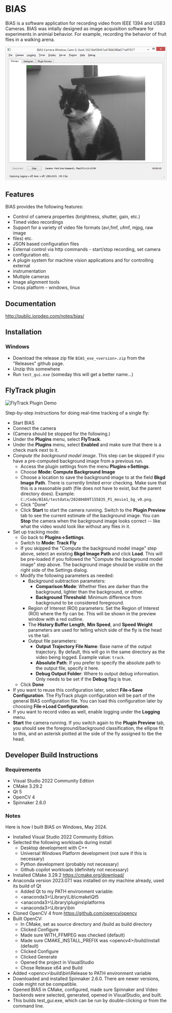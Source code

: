 # BIAS

BIAS is a software application for recording video from IEEE 1394 and USB3
Cameras.  BIAS was intially designed as image acquisition software for
experiments in animial behavior. For example, recording the behavior of fruit
flies in a walking arena. 

![Charlie the cat in BIAS](images/bias_charlie.png)


## Features

BIAS provides the following features: 

* Control of camera properties (brightness, shutter, gain, etc.)
* Timed video recordings
* Support for a variety of video file formats (avi,fmf, ufmf, mjpg, raw image
* files) etc. 
* JSON based configuration files 
* External control via http commands - start/stop recording, set camera
* configuration etc.
* A plugin system for machine vision applications and for controlling external
* instrumentation
* Multiple cameras
* Image alignment tools
* Cross platform - windows, linux


## Documentation

http://public.iorodeo.com/notes/bias/

## Installation

### Windows 

- Download the release zip file `BIAS_exe_<version>.zip` from the "Releases" github page.
- Unzip this somewhere
- Run `test_gui.exe` (someday this will get a better name...)

## FlyTrack plugin

![FlyTrack Plugin Demo](images/DemoRTFlyTrack.gif)

Step-by-step instructions for doing real-time tracking of a single fly:

- Start BIAS
- Connect the camera
- (Camera should be stopped for the following.)
- Under the **Plugins** menu, select **FlyTrack**.
- Under the **Plugins** menu, select **Enabled** and make sure that there is a check mark next to it.
- *Compute the background model image*. This step can be skipped if you have a pre-computed background image from a previous run. 
    - Access the plugin settings from the menu **Plugins->Settings**.
    - Choose **Mode: Compute Background Image**
    - Choose a location to save the background image to at the field **Bkgd Image Path**. There is currently limited error checking. Make sure that this is a reasonable path (file does not have to exist, but the parent directory does). Example: `C:/Code/BIAS/testdata/20240409T155835_P1_movie1_bg_v0.png`.
    - Click "Done"
    - Click **Start** to start the camera running. Switch to the **Plugin Preview** tab to see the current estimate of the background image. You can **Stop** the camera when the background image looks correct -- like what the video would look like without any flies in it. 
- Set up tracking mode:
    - Go back to **Plugins->Settings**.
    - Switch to **Mode: Track Fly**
    - If you skipped the "Compute the background model image" step above, select an existing **Bkgd Image Path** and click **Load**. This will be pre-loaded if you followed the "Compute the background model image" step above. The background image should be visible on the right side of the Settings dialog.
    - Modify the following parameters as needed:
        - Background subtraction parameters:
            - **Comparison Mode**: Whether flies are darker than the background, lighter than the background, or either. 
            - **Background Threshold**: Minimum difference from background to be considered foreground. 
        - Region of Interest (ROI) parameters: Set the Region of Interest (ROI) where the fly can be. This will be shown in the preview window with a red outline. 
        - The **History Buffer Length**, **Min Speed**, and **Speed Weight** parameters are used for telling which side of the fly is the head vs the tail. 
        - Output file parameters:
            - **Output Trajectory File Name**: Base name of the output trajectory. By default, this will go in the same directory as the video being logged. Example value: `track`. 
            - **Absolute Path**: If you prefer to specify the absolute path to the output file, specify it here. 
            - **Debug Output Folder**: Where to output debug information. Only needs to be set if the **Debug** flag is true. 
    - Click **Done**
- If you want to reuse this configuration later, select **File->Save Configuration**. The FlyTrack plugin configuration will be part of the general BIAS configuration file. You can load this configuration later by choosing **File->Load Configuration**. 
- If you want to record video as well, enable logging under the **Logging** menu. 
- **Start** the camera running. If you switch again to the **Plugin Preview** tab, you should see the foreground/background classification, the ellipse fit to this, and an asterisk plotted at the side of the fly assigned to tbe the head. 

## Developer Build Instructions

### Requirements
- Visual Studio 2022 Community Edition
- CMake 3.29.2
- Qt 5
- OpenCV 4
- Spinnaker 2.6.0 

### Notes
  
Here is how I built BIAS on Windows, May 2024. 

- Installed Visual Studio 2022 Community Edition.
- Selected the following workloads during install
    - Desktop development with C++
    - Universal Windows Platform development (not sure if this is necessary)
    - Python development (probably not necessary)
    - Github copilot workloads (definitely not necessary)
- Installed CMake 3.29.2 https://cmake.org/download/
- Anaconda version 2023.07.1 was installed on my machine already, used its build of Qt
  - Added Qt to my PATH environment variable:
  - \<anaconda3\>\Library\Lib\cmake\Qt5
  - \<anaconda3\>\Library\plugins\platforms
  - \<anaconda3\>\Library\bin
- Cloned OpenCV 4 from https://github.com/opencv/opencv
- Built OpenCV:
  - In CMake, set <opencv> as source directory and <opencv>/build as build directory
  - Clicked Configure
  - Made sure WITH_FFMPEG was checked (default)
  - Made sure CMAKE_INSTALL_PREFIX was \<opencv4\>/build/install (default)
  - Clicked Configure
  - Clicked Generate
  - Opened the project in VisualStudio
  - Chose Release x64 and Build
- Added \<opencv\>\build\bin\Release to PATH environment variable
- Downloaded and installed Spinnaker 2.6.0. There are newer versions, code might not be compatible.
- Opened BIAS in CMake, configured, made sure Spinnaker and Video backends were selected, generated, opened in VisualStudio, and built. 
- This builds test_gui.exe, which can be run by double-clicking or from the command line.
